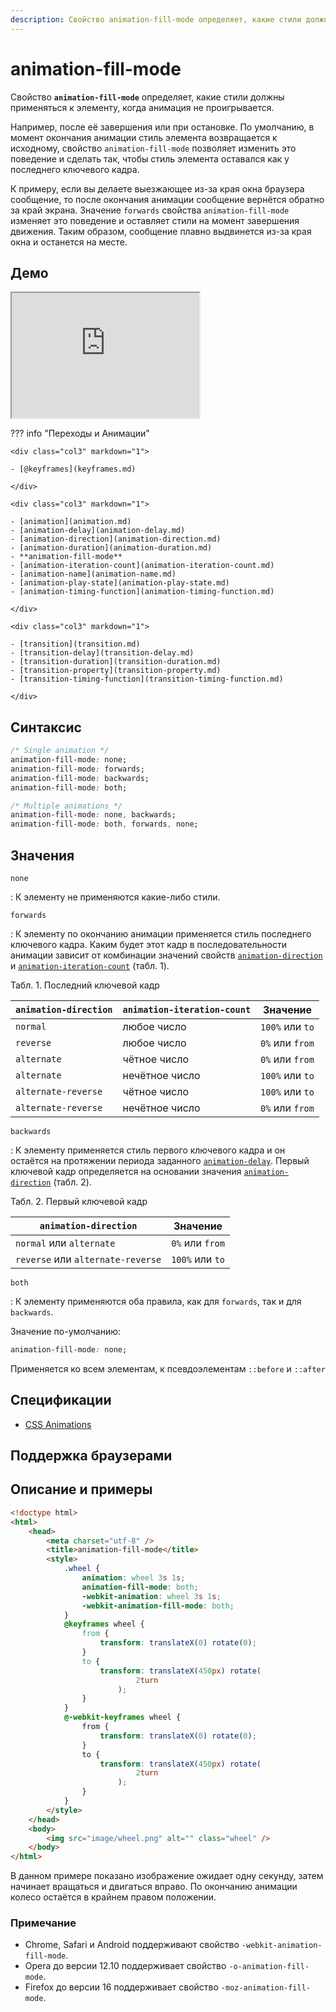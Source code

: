 ```yaml
---
description: Свойство animation-fill-mode определяет, какие стили должны применяться к элементу, когда анимация не проигрывается
---
```


# animation-fill-mode

Свойство **`animation-fill-mode`** определяет, какие стили должны применяться к элементу, когда анимация не проигрывается.

Например, после её завершения или при остановке. По умолчанию, в момент окончания анимации стиль элемента возвращается к исходному, свойство `animation-fill-mode` позволяет изменить это поведение и сделать так, чтобы стиль элемента оставался как у последнего ключевого кадра.

К примеру, если вы делаете выезжающее из-за края окна браузера сообщение, то после окончания анимации сообщение вернётся обратно за край экрана. Значение `forwards` свойства `animation-fill-mode` изменяет это поведение и оставляет стили на момент завершения движения. Таким образом, сообщение плавно выдвинется из-за края окна и останется на месте.

## Демо

<iframe class="interactive is-default-height" height="200" src="https://interactive-examples.mdn.mozilla.net/pages/css/animation-fill-mode.html" title="MDN Web Docs Interactive Example" loading="lazy" data-readystate="complete"></iframe>

??? info "Переходы и Анимации"

    <div class="col3" markdown="1">

    - [@keyframes](keyframes.md)

    </div>

    <div class="col3" markdown="1">

    - [animation](animation.md)
    - [animation-delay](animation-delay.md)
    - [animation-direction](animation-direction.md)
    - [animation-duration](animation-duration.md)
    - **animation-fill-mode**
    - [animation-iteration-count](animation-iteration-count.md)
    - [animation-name](animation-name.md)
    - [animation-play-state](animation-play-state.md)
    - [animation-timing-function](animation-timing-function.md)

    </div>

    <div class="col3" markdown="1">

    - [transition](transition.md)
    - [transition-delay](transition-delay.md)
    - [transition-duration](transition-duration.md)
    - [transition-property](transition-property.md)
    - [transition-timing-function](transition-timing-function.md)

    </div>

## Синтаксис

```css
/* Single animation */
animation-fill-mode: none;
animation-fill-mode: forwards;
animation-fill-mode: backwards;
animation-fill-mode: both;

/* Multiple animations */
animation-fill-mode: none, backwards;
animation-fill-mode: both, forwards, none;
```

## Значения

`none`

: К элементу не применяются какие-либо стили.

`forwards`

: К элементу по окончанию анимации применяется стиль последнего ключевого кадра. Каким будет этот кадр в последовательности анимации зависит от комбинации значений свойств [`animation-direction`](animation-direction.md) и [`animation-iteration-count`](animation-iteration-count.md) (табл. 1).

Табл. 1. Последний ключевой кадр

| `animation-direction` | `animation-iteration-count` | Значение |
| --- | --- | --- |
| `normal` | любое число | `100%` или `to` |
| `reverse` | любое число | `0%` или `from` |
| `alternate` | чётное число | `0%` или `from` |
| `alternate` | нечётное число | `100%` или `to` |
| `alternate-reverse` | чётное число | `100%` или `to` |
| `alternate-reverse` | нечётное число | `0%` или `from` |

`backwards`

: К элементу применяется стиль первого ключевого кадра и он остаётся на протяжении периода заданного [`animation-delay`](animation-delay.md). Первый ключевой кадр определяется на основании значения [`animation-direction`](animation-direction.md) (табл. 2).

Табл. 2. Первый ключевой кадр

| `animation-direction`             | Значение        |
| --------------------------------- | --------------- |
| `normal` или `alternate`          | `0%` или `from` |
| `reverse` или `alternate-reverse` | `100%` или `to` |

`both`

: К элементу применяются оба правила, как для `forwards`, так и для `backwards`.

Значение по-умолчанию:

```css
animation-fill-mode: none;
```

Применяется ко всем элементам, к псевдоэлементам `::before` и `::after`

## Спецификации

-   [CSS Animations](http://dev.w3.org/csswg/css-animations/#animation-fill-mode)

## Поддержка браузерами

<p class="ciu_embed" data-feature="css-animation" data-periods="future_1,current,past_1,past_2"></p>

## Описание и примеры

```html
<!doctype html>
<html>
    <head>
        <meta charset="utf-8" />
        <title>animation-fill-mode</title>
        <style>
            .wheel {
                animation: wheel 3s 1s;
                animation-fill-mode: both;
                -webkit-animation: wheel 3s 1s;
                -webkit-animation-fill-mode: both;
            }
            @keyframes wheel {
                from {
                    transform: translateX(0) rotate(0);
                }
                to {
                    transform: translateX(450px) rotate(
                            2turn
                        );
                }
            }
            @-webkit-keyframes wheel {
                from {
                    transform: translateX(0) rotate(0);
                }
                to {
                    transform: translateX(450px) rotate(
                            2turn
                        );
                }
            }
        </style>
    </head>
    <body>
        <img src="image/wheel.png" alt="" class="wheel" />
    </body>
</html>
```

В данном примере показано изображение ожидает одну секунду, затем начинает вращаться и двигаться вправо. По окончанию анимации колесо остаётся в крайнем правом положении.

### Примечание

-   Chrome, Safari и Android поддерживают свойство `-webkit-animation-fill-mode`.
-   Opera до версии 12.10 поддерживает свойство `-o-animation-fill-mode`.
-   Firefox до версии 16 поддерживает свойство `-moz-animation-fill-mode`.
